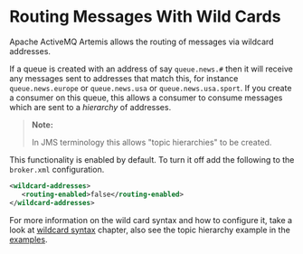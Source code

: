# Routing Messages With Wild Cards

Apache ActiveMQ Artemis allows the routing of messages via wildcard addresses.

If a queue is created with an address of say `queue.news.#` then it will
receive any messages sent to addresses that match this, for instance
`queue.news.europe` or `queue.news.usa` or `queue.news.usa.sport`. If
you create a consumer on this queue, this allows a consumer to consume
messages which are sent to a *hierarchy* of addresses.

> **Note:**
>
> In JMS terminology this allows "topic hierarchies" to be created.

This functionality is enabled by default. To turn it off add the following to the `broker.xml` configuration.

```xml
<wildcard-addresses>
   <routing-enabled>false</routing-enabled>
</wildcard-addresses>
```

For more information on the wild card syntax and how to configure it, take a look at [wildcard syntax](wildcard-syntax.md) chapter,
also see the topic hierarchy example in the [examples](examples.md).
